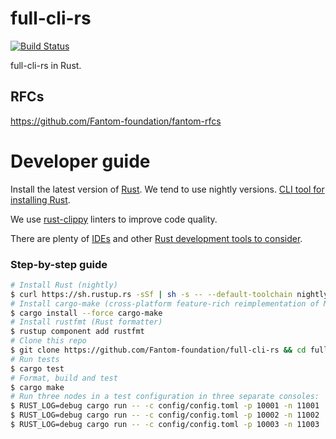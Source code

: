 full-cli-rs
===========
[![Build Status](https://travis-ci.org/Fantom-foundation/full-cli-rs.svg?branch=master)](https://travis-ci.org/Fantom-foundation/full-cli-rs)

full-cli-rs in Rust.

## RFCs

https://github.com/Fantom-foundation/fantom-rfcs

# Developer guide

Install the latest version of [Rust](https://www.rust-lang.org). We tend to use nightly versions. [CLI tool for installing Rust](https://rustup.rs).

We use [rust-clippy](https://github.com/rust-lang-nursery/rust-clippy) linters to improve code quality.

There are plenty of [IDEs](https://areweideyet.com) and other [Rust development tools to consider](https://github.com/rust-unofficial/awesome-rust#development-tools).

### Step-by-step guide
```bash
# Install Rust (nightly)
$ curl https://sh.rustup.rs -sSf | sh -s -- --default-toolchain nightly
# Install cargo-make (cross-platform feature-rich reimplementation of Make)
$ cargo install --force cargo-make
# Install rustfmt (Rust formatter)
$ rustup component add rustfmt
# Clone this repo
$ git clone https://github.com/Fantom-foundation/full-cli-rs && cd full-cli-rs
# Run tests
$ cargo test
# Format, build and test
$ cargo make
# Run three nodes in a test configuration in three separate consoles:
$ RUST_LOG=debug cargo run -- -c config/config.toml -p 10001 -n 11001
$ RUST_LOG=debug cargo run -- -c config/config.toml -p 10002 -n 11002
$ RUST_LOG=debug cargo run -- -c config/config.toml -p 10003 -n 11003
```
